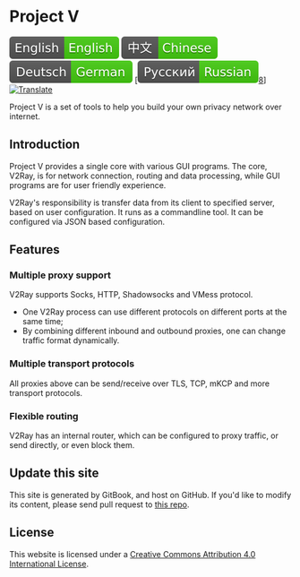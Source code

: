 # Project V

[![English][1]][2] [![Chinese][3]][4] [![German][5]][6] [![Russian][7][8]] [![Translate][9]][10]

[1]: ../resources/english.svg
[2]: https://www.v2ray.com/en/
[3]: ../resources/chinese.svg
[4]: https://www.v2ray.com/
[5]: ../resources/german.svg
[6]: https://www.v2ray.com/de/
[7]: ../resources/russian.svg
[8]: https://www.v2ray.com/ru/
[9]: ../resources/lang.svg
[10]: https://crowdin.com/project/v2ray

Project V is a set of tools to help you build your own privacy network over internet.

## Introduction

Project V provides a single core with various GUI programs. The core, V2Ray, is for network connection, routing and data processing, while GUI programs are for user friendly experience.

V2Ray's responsibility is transfer data from its client to specified server, based on user configuration. It runs as a commandline tool. It can be configured via JSON based configuration.

## Features

### Multiple proxy support

V2Ray supports Socks, HTTP, Shadowsocks and VMess protocol.

* One V2Ray process can use different protocols on different ports at the same time;
* By combining different inbound and outbound proxies, one can change traffic format dynamically.

### Multiple transport protocols

All proxies above can be send/receive over TLS, TCP, mKCP and more transport protocols.

### Flexible routing

V2Ray has an internal router, which can be configured to proxy traffic, or send directly, or even block them.

## Update this site

This site is generated by GitBook, and host on GitHub. If you'd like to modify its content, please send pull request to [this repo](https://github.com/v2ray/manual).

## License

This website is licensed under a [Creative Commons Attribution 4.0 International License](https://creativecommons.org/licenses/by/4.0/).
